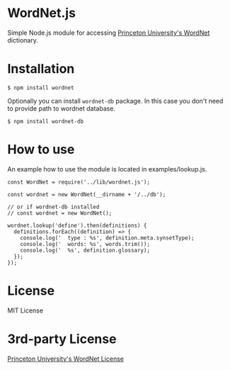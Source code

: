# WordNet.js

Simple Node.js module for accessing [Princeton University's WordNet](http://wordnet.princeton.edu/) dictionary.

# Installation

    $ npm install wordnet

Optionally you can install `wordnet-db` package.
In this case you don't need to provide path to wordnet database.

    $ npm install wordnet-db
    
# How to use

An example how to use the module is located in examples/lookup.js.

    const WordNet = require('../lib/wordnet.js');

    const wordnet = new WordNet(__dirname + '/../db');

    // or if wordnet-db installed
    // const wordnet = new WordNet();

    wordnet.lookup('define').then(definitions) {
      definitions.forEach((definition) => {
        console.log('  type : %s', definition.meta.synsetType);
        console.log('  words: %s', words.trim());
        console.log('  %s', definition.glossary);
      });
    });

# License

MIT License

# 3rd-party License

[Princeton University's WordNet License](http://wordnet.princeton.edu/wordnet/license/)
